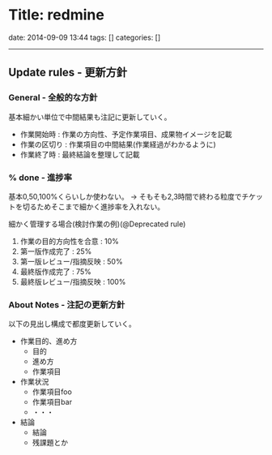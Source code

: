 # Title: redmine

date: 2014-09-09 13:44
tags: []
categories: []

---

## Update rules - 更新方針

### General - 全般的な方針

基本細かい単位で中間結果も注記に更新していく。

* 作業開始時 : 作業の方向性、予定作業項目、成果物イメージを記載
* 作業の区切り : 作業項目の中間結果(作業経過がわかるように)
* 作業終了時 : 最終結論を整理して記載

### % done - 進捗率

基本0,50,100%くらいしか使わない。
-> そもそも2,3時間で終わる粒度でチケットを切るためそこまで細かく進捗率を入れない。

細かく管理する場合(検討作業の例)(@Deprecated rule)

1. 作業の目的方向性を合意  : 10%
1. 第一版作成完了          : 25%
1. 第一版レビュー/指摘反映 : 50%
1. 最終版作成完了          : 75%
1. 最終版レビュー/指摘反映 : 100%

### About Notes - 注記の更新方針

以下の見出し構成で都度更新していく。

* 作業目的、進め方
	* 目的
	* 進め方
	* 作業項目
* 作業状況
	* 作業項目foo
	* 作業項目bar
	* ・・・
* 結論
	* 結論
	* 残課題とか

